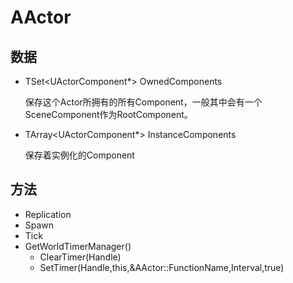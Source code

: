 # AActor

## 数据

- TSet<UActorComponent*> OwnedComponents 

  保存这个Actor所拥有的所有Component，一般其中会有一个SceneComponent作为RootComponent。

- TArray<UActorComponent*> InstanceComponents

  保存着实例化的Component



## 方法

- Replication
- Spawn
- Tick
- GetWorldTimerManager()
  - ClearTimer(Handle)
  - SetTimer(Handle,this,&AActor::FunctionName,Interval,true)

